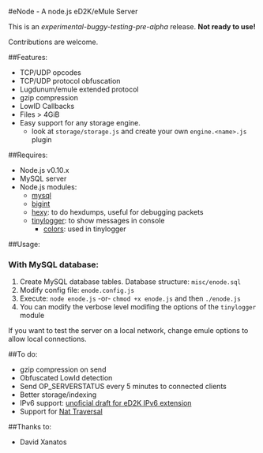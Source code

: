 #eNode - A node.js eD2K/eMule Server

This is an *experimental-buggy-testing-pre-alpha* release. **Not ready to use!**

Contributions are welcome.

##Features:

* TCP/UDP opcodes
* TCP/UDP protocol obfuscation
* Lugdunum/emule extended protocol
* gzip compression
* LowID Callbacks
* Files > 4GiB
* Easy support for any storage engine.
  * look at `storage/storage.js` and create your own `engine.<name>.js` plugin

##Requires:

* Node.js v0.10.x
* MySQL server
* Node.js modules:
  * [mysql](https://github.com/felixge/node-mysql)
  * [bigint](https://github.com/substack/node-bigint)
  * [hexy](https://github.com/a2800276/hexy.js): to do hexdumps, useful for debugging packets
  * [tinylogger](https://github.com/petermrg/tinylogger): to show messages in console
    * [colors](https://github.com/Marak/colors.js): used in tinylogger

##Usage:

### With MySQL database:

1. Create MySQL database tables. Database structure: `misc/enode.sql`
2. Modify config file: `enode.config.js`
3. Execute: `node enode.js` -or- `chmod +x enode.js` and then `./enode.js`
4. You can modify the verbose level modifing the options of the `tinylogger` module

If you want to test the server on a local network, change emule options to allow local connections.

##To do:

* gzip compression on send
* Obfuscated LowId detection
* Send OP_SERVERSTATUS every 5 minutes to connected clients
* Better storage/indexing
* IPv6 support: [unoficial draft for eD2K IPv6 extension](http://piratenpad.de/p/ed2kIPv6)
* Support for [Nat Traversal](http://en.wikipedia.org/wiki/NAT_traversal)

##Thanks to:

* David Xanatos
